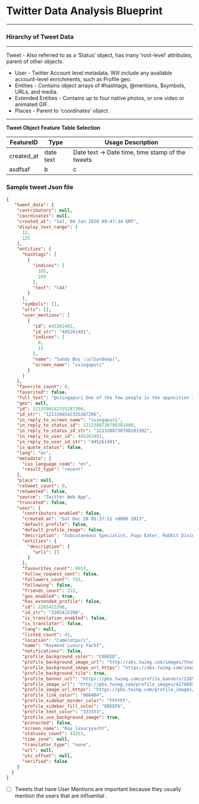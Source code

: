 # Twitter Data Analysis Blueprint
---------------------------------
### Hirarchy of Tweet Data 
---
Tweet - Also referred to as a ‘Status’ object, has many ‘root-level’ attributes, parent of other objects.
- User - Twitter Account level metadata. Will include any available account-level enrichments, such as Profile geo.
- Entities - Contains object arrays of #hashtags, @mentions, $symbols, URLs, and media.
- Extended Entities - Contains up to four native photos, or one video or animated GIF.
- Places - Parent to ‘coordinates’ object.
---
**Tweet Object Feature Table Selection**

FeatureID | Type | Usage Description 
---------|-------|-----------------
created_at |date text  | Date text -> Date time, time stamp of the tweets
asdfsaf | b | c





### Sample tweet Json file
```json
{
   "tweet_data": {
    "contributors": null,
    "coordinates": null,
    "created_at": "Sat, 04 Jan 2020 09:47:34 GMT",
    "display_text_range": [
      12,
      125
    ],
    "entities": {
      "hashtags": [
        {
          "indices": [
            105,
            109
          ],
          "text": "CAA"
        }
      ],
      "symbols": [],
      "urls": [],
      "user_mentions": [
        {
          "id": 445261401,
          "id_str": "445261401",
          "indices": [
            0,
            11
          ],
          "name": "Sandy Boy 🇮🇳(Sundeep)",
          "screen_name": "ssingapuri"
        }
      ]
    },
    "favorite_count": 0,
    "favorited": false,
    "full_text": "@ssingapuri One of the few people in the opposition I expected to remain at least neutral with regard to #CAA. Disappointing.",
    "geo": null,
    "id": 1213396542335287300,
    "id_str": "1213396542335287296",
    "in_reply_to_screen_name": "ssingapuri",
    "in_reply_to_status_id": 1213388730708283400,
    "in_reply_to_status_id_str": "1213388730708283392",
    "in_reply_to_user_id": 445261401,
    "in_reply_to_user_id_str": "445261401",
    "is_quote_status": false,
    "lang": "en",
    "metadata": {
      "iso_language_code": "en",
      "result_type": "recent"
    },
    "place": null,
    "retweet_count": 0,
    "retweeted": false,
    "source": "Twitter Web App",
    "truncated": false,
    "user": {
      "contributors_enabled": false,
      "created_at": "Sat Dec 28 05:37:12 +0000 2013",
      "default_profile": false,
      "default_profile_image": false,
      "description": "Subcutaneous Specialist, Fugu Eater, Rabbit Diviner",
      "entities": {
        "description": {
          "urls": []
        }
      },
      "favourites_count": 8653,
      "follow_request_sent": false,
      "followers_count": 755,
      "following": false,
      "friends_count": 222,
      "geo_enabled": true,
      "has_extended_profile": false,
      "id": 2265415398,
      "id_str": "2265415398",
      "is_translation_enabled": false,
      "is_translator": false,
      "lang": null,
      "listed_count": 41,
      "location": "Camelotpuri",
      "name": "Raymond Luxury Yacht",
      "notifications": false,
      "profile_background_color": "C0DEED",
      "profile_background_image_url": "http://abs.twimg.com/images/themes/theme1/bg.png",
      "profile_background_image_url_https": "https://abs.twimg.com/images/themes/theme1/bg.png",
      "profile_background_tile": true,
      "profile_banner_url": "https://pbs.twimg.com/profile_banners/2265415398/1390663055",
      "profile_image_url": "http://pbs.twimg.com/profile_images/427089538851172354/KpNEMufM_normal.png",
      "profile_image_url_https": "https://pbs.twimg.com/profile_images/427089538851172354/KpNEMufM_normal.png",
      "profile_link_color": "0084B4",
      "profile_sidebar_border_color": "FFFFFF",
      "profile_sidebar_fill_color": "DDEEF6",
      "profile_text_color": "333333",
      "profile_use_background_image": true,
      "protected": false,
      "screen_name": "Ray_luxuryyacht",
      "statuses_count": 43253,
      "time_zone": null,
      "translator_type": "none",
      "url": null,
      "utc_offset": null,
      "verified": false
    }
  }
}
```


-[ ] Tweets that have User Mentions are important because they usually mention the users that are influential . 



